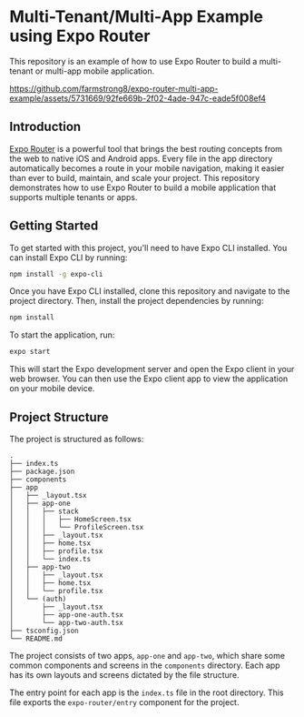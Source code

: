# Multi-Tenant/Multi-App Example using Expo Router

This repository is an example of how to use Expo Router to build a multi-tenant or multi-app mobile application.

https://github.com/farmstrong8/expo-router-multi-app-example/assets/5731669/92fe669b-2f02-4ade-947c-eade5f008ef4

## Introduction

[Expo Router](https://expo.github.io/router/docs) is a powerful tool that brings the best routing concepts from the web to native iOS and Android apps. Every file in the app directory automatically becomes a route in your mobile navigation, making it easier than ever to build, maintain, and scale your project. This repository demonstrates how to use Expo Router to build a mobile application that supports multiple tenants or apps.

## Getting Started

To get started with this project, you'll need to have Expo CLI installed. You can install Expo CLI by running:

```sh
npm install -g expo-cli
```

Once you have Expo CLI installed, clone this repository and navigate to the project directory. Then, install the project dependencies by running:

```sh
npm install
```

To start the application, run:

```sh
expo start
```

This will start the Expo development server and open the Expo client in your web browser. You can then use the Expo client app to view the application on your mobile device.

## Project Structure

The project is structured as follows:

```
.
├── index.ts
├── package.json
├── components
├── app
│   ├── _layout.tsx
│   ├── app-one
│   │   ├── stack
│   │   │   ├── HomeScreen.tsx
│   │   │   └── ProfileScreen.tsx
│   │   ├── _layout.tsx
│   │   ├── home.tsx
│   │   ├── profile.tsx
│   │   └── index.ts
│   ├── app-two
│   │   ├── _layout.tsx
│   │   ├── home.tsx
│   │   └── profile.tsx
│   └── (auth)
│       ├── _layout.tsx
│       ├── app-one-auth.tsx
│       └── app-two-auth.tsx
├── tsconfig.json
└── README.md
```

The project consists of two apps, `app-one` and `app-two`, which share some common components and screens in the `components` directory. Each app has its own layouts and screens dictated by the file structure.

The entry point for each app is the `index.ts` file in the root directory. This file exports the `expo-router/entry` component for the project.
